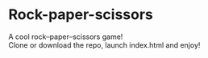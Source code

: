 # Rock-paper-scissors
A cool rock–paper–scissors game!  
Clone or download the repo, launch index.html and enjoy!
